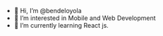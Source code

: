- 👋 Hi, I’m @bendeloyola
- 👀 I’m interested in Mobile and Web Development
- 🌱 I’m currently learning React js.

